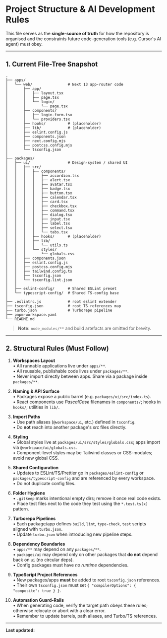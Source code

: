 # Project Structure & AI Development Rules

This file serves as the **single-source of truth** for how the repository is organised and the constraints future code-generation tools (e.g. Cursor's AI agent) must obey.

---

## 1. Current File-Tree Snapshot

```
.
├── apps/
│   └── web/                # Next 13 app-router code
│       ├── app/
│       │   ├── layout.tsx
│       │   ├── page.tsx
│       │   └── login/
│       │       └── page.tsx
│       ├── components/
│       │   ├── login-form.tsx
│       │   └── providers.tsx
│       ├── hooks/          # (placeholder)
│       ├── lib/            # (placeholder)
│       ├── eslint.config.js
│       ├── components.json
│       ├── next.config.mjs
│       ├── postcss.config.mjs
│       └── tsconfig.json
│
├── packages/
│   ├── ui/                 # Design-system / shared UI
│   │   ├── src/
│   │   │   ├── components/
│   │   │   │   ├── accordion.tsx
│   │   │   │   ├── alert.tsx
│   │   │   │   ├── avatar.tsx
│   │   │   │   ├── badge.tsx
│   │   │   │   ├── button.tsx
│   │   │   │   ├── calendar.tsx
│   │   │   │   ├── card.tsx
│   │   │   │   ├── checkbox.tsx
│   │   │   │   ├── command.tsx
│   │   │   │   ├── dialog.tsx
│   │   │   │   ├── input.tsx
│   │   │   │   ├── label.tsx
│   │   │   │   ├── select.tsx
│   │   │   │   └── tabs.tsx
│   │   │   ├── hooks/      # (placeholder)
│   │   │   ├── lib/
│   │   │   │   └── utils.ts
│   │   │   └── styles/
│   │   │       └── globals.css
│   │   ├── components.json
│   │   ├── eslint.config.js
│   │   ├── postcss.config.mjs
│   │   ├── tailwind.config.ts
│   │   ├── tsconfig.json
│   │   └── tsconfig.lint.json
│   │
│   ├── eslint-config/      # Shared ESLint preset
│   └── typescript-config/  # Shared TS-config base
│
├── .eslintrc.js            # root eslint extender
├── tsconfig.json           # root TS references map
├── turbo.json              # Turborepo pipeline
├── pnpm-workspace.yaml
└── README.md
```

> **Note:** `node_modules/**` and build artefacts are omitted for brevity.

---

## 2. Structural Rules (Must Follow)

1. **Workspaces Layout**  
   • All runnable applications live under `apps/**`.  
   • All reusable, publishable code lives under `packages/**`.  
   • Never import directly between apps. Share via a package inside `packages/**`.

2. **Naming & API Surface**  
   • Packages expose a public barrel (e.g. `packages/ui/src/index.ts`).  
   • React components use *PascalCase* filenames in `components/`; hooks in `hooks/`; utilities in `lib/`.

3. **Import Paths**  
   • Use path aliases (`@workspace/ui`, etc.) defined in `tsconfig`.  
   • Do **not** reach into another package's *src* files directly.

4. **Styling**  
   • Global styles live at `packages/ui/src/styles/globals.css`; apps import via `@workspace/ui/globals.css`.  
   • Component-level styles may be Tailwind classes or CSS-modules; avoid new global CSS.

5. **Shared Configuration**  
   • Updates to ESLint/TS/Prettier go in `packages/eslint-config` or `packages/typescript-config` and are referenced by every workspace.  
   • Do not duplicate config files.

6. **Folder Hygiene**  
   • `.gitkeep` marks intentional empty dirs; remove it once real code exists.  
   • Place test files next to the code they test using the `*.test.ts(x)` pattern.

7. **Turborepo Pipelines**  
   • Each package/app defines `build`, `lint`, `type-check`, `test` scripts aligned with `turbo.json`.  
   • Update `turbo.json` when introducing new pipeline steps.

8. **Dependency Boundaries**  
   • `apps/**` may depend on any `packages/**`.  
   • `packages/ui` may depend only on other packages that **do not** depend back on `ui` (no circular deps).  
   • Config packages must have *no runtime* dependencies.

9. **TypeScript Project References**  
   • New packages/apps **must** be added to root `tsconfig.json` references.  
   • Their own `tsconfig.json` must set `{ "compilerOptions": { "composite": true } }`.

10. **Automation Guard-Rails**  
    • When generating code, verify the target path obeys these rules; otherwise relocate or abort with a clear error.  
    • Remember to update barrels, path aliases, and Turbo/TS references.

---

**Last updated:** <!--CURSOR:TIMESTAMP--> 